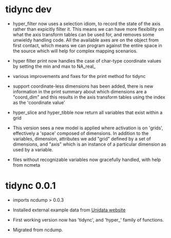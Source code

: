 # tidync dev

* hyper_filter now uses a selection idiom, to record the state of the axis rather than expicitly
 filter it. This means we can have more flexibility on what the axis transform tables can 
 be used for, and removes some unwieldy handling code. All the available axes are on the
 object from first contact, which means we can program against the entire space in the source
 which will help for complex mapping scenarios. 
 
* hyper filter print now handles the case of char-type coordinate values by setting the min and max to NA_real_

* various improvements and fixes for the print method for tidync

* support coordinate-less dimensions has been added, there is new information in the print summary about which dimensions are a "coord_dim" and this results in the axis transform tables using the index as the 'coordinate value' 

* hyper_slice and hyper_tibble now return all variables that exist within a grid

* This version sees a new model is applied where activation is on 'grids', effectively a 'space' composed of dimensions. In addition to the variables, dimension, attributes we add "grid" defined by a set of dimensions, and "axis" which is an instance of a particular dimension as used by a variable. 

* files without recognizable variables now gracefully handled, with help from ncmeta

# tidync 0.0.1

* imports ncdump > 0.0.3

* Installed external example data from [Unidata website](https://www.unidata.ucar.edu/software/netcdf/examples/files.html)

* First working version now has 'tidync', and 'hyper_' family of functions. 

* Migrated from ncdump. 



